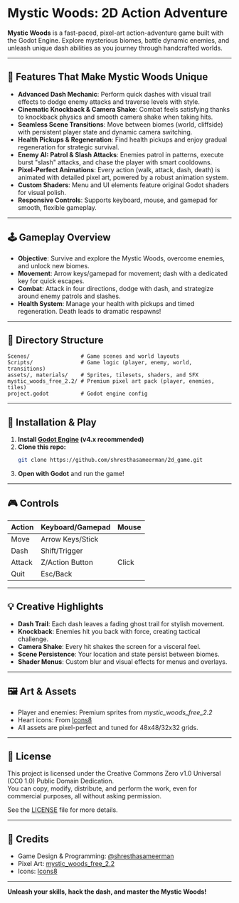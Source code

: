 # Mystic Woods: 2D Action Adventure

**Mystic Woods** is a fast-paced, pixel-art action-adventure game built with the Godot Engine. Explore mysterious biomes, battle dynamic enemies, and unleash unique dash abilities as you journey through handcrafted worlds. 

---

## 🚀 Features That Make Mystic Woods Unique

- **Advanced Dash Mechanic**: Perform quick dashes with visual trail effects to dodge enemy attacks and traverse levels with style.
- **Cinematic Knockback & Camera Shake**: Combat feels satisfying thanks to knockback physics and smooth camera shake when taking hits.
- **Seamless Scene Transitions**: Move between biomes (world, cliffside) with persistent player state and dynamic camera switching.
- **Health Pickups & Regeneration**: Find health pickups and enjoy gradual regeneration for strategic survival.
- **Enemy AI: Patrol & Slash Attacks**: Enemies patrol in patterns, execute burst "slash" attacks, and chase the player with smart cooldowns.
- **Pixel-Perfect Animations**: Every action (walk, attack, dash, death) is animated with detailed pixel art, powered by a robust animation system.
- **Custom Shaders**: Menu and UI elements feature original Godot shaders for visual polish.
- **Responsive Controls**: Supports keyboard, mouse, and gamepad for smooth, flexible gameplay.

---

## 🕹️ Gameplay Overview

- **Objective**: Survive and explore the Mystic Woods, overcome enemies, and unlock new biomes.
- **Movement**: Arrow keys/gamepad for movement; dash with a dedicated key for quick escapes.
- **Combat**: Attack in four directions, dodge with dash, and strategize around enemy patrols and slashes.
- **Health System**: Manage your health with pickups and timed regeneration. Death leads to dramatic respawns!

---

## 📂 Directory Structure

```
Scenes/                # Game scenes and world layouts
Scripts/               # Game logic (player, enemy, world, transitions)
assets/, materials/    # Sprites, tilesets, shaders, and SFX
mystic_woods_free_2.2/ # Premium pixel art pack (player, enemies, tiles)
project.godot          # Godot engine config
```

---

## 🔧 Installation & Play

1. **Install [Godot Engine](https://godotengine.org/) (v4.x recommended)**
2. **Clone this repo:**
   ```bash
   git clone https://github.com/shresthasameerman/2d_game.git
   ```
3. **Open with Godot** and run the game!

---

## 🎮 Controls

| Action   | Keyboard/Gamepad | Mouse |
|----------|------------------|-------|
| Move     | Arrow Keys/Stick |       |
| Dash     | Shift/Trigger    |       |
| Attack   | Z/Action Button  | Click |
| Quit     | Esc/Back         |       |

---

## 💡 Creative Highlights

- **Dash Trail**: Each dash leaves a fading ghost trail for stylish movement.
- **Knockback**: Enemies hit you back with force, creating tactical challenge.
- **Camera Shake**: Every hit shakes the screen for a visceral feel.
- **Scene Persistence**: Your location and state persist between biomes.
- **Shader Menus**: Custom blur and visual effects for menus and overlays.

---

## 🖼️ Art & Assets

- Player and enemies: Premium sprites from *mystic_woods_free_2.2*
- Heart icons: From [Icons8](https://icons8.com/icons/set/pixel-heart)
- All assets are pixel-perfect and tuned for 48x48/32x32 grids.

---

## 📝 License

This project is licensed under the Creative Commons Zero v1.0 Universal (CC0 1.0) Public Domain Dedication.  
You can copy, modify, distribute, and perform the work, even for commercial purposes, all without asking permission.

See the [LICENSE](LICENSE) file for more details.

---

## 👤 Credits

- Game Design & Programming: [@shresthasameerman](https://github.com/shresthasameerman)
- Pixel Art: [mystic_woods_free_2.2](https://github.com/shresthasameerman/2d_game/tree/main/mystic_woods_free_2.2)
- Icons: [Icons8](https://icons8.com/icons/set/pixel-heart)

---

**Unleash your skills, hack the dash, and master the Mystic Woods!**
